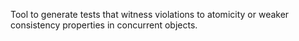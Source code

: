 Tool to generate tests that witness violations to atomicity or weaker consistency properties in concurrent objects.